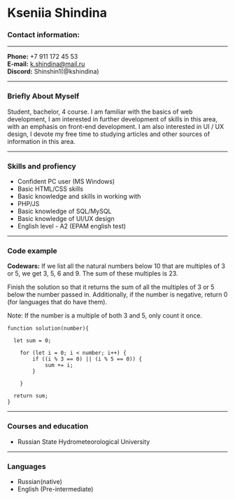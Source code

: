 ## [](rsschool-cv)
# Kseniia Shindina

### Contact information:

-------  

**Phone:** +7 911 172 45 53  
**E-mail:** k.shindina@mail.ru  
**Discord:** Shinshin1(@kshindina)  


-------  

### Briefly About Myself  

Student, bachelor, 4 course. I am familiar with the basics of web development, I am interested in further development of skills in this area, with an emphasis on front-end development. I am also interested in UI / UX design, I devote my free time to studying articles and other sources of information in this area.   

-------  

### Skills and profiency

- Confident PC user (MS Windows)  
- Basic HTML/CSS skills  
- Basic knowledge and skills in working with  
- PHP/JS  
- Basic knowledge of SQL/MySQL  
- Basic knowledge of UI/UX design  
- English level - A2 (EPAM english test)  

------- 

### Code example

**Codewars:** If we list all the natural numbers below 10 that are multiples of 3 or 5, we get 3, 5, 6 and 9. The sum of these multiples is 23.  

Finish the solution so that it returns the sum of all the multiples of 3 or 5 below the number passed in. Additionally, if the number is negative, return 0 (for languages that do have them).  

Note: If the number is a multiple of both 3 and 5, only count it once.

```
function solution(number){
  
  let sum = 0;

    for (let i = 0; i < number; i++) {
        if ((i % 3 == 0) || (i % 5 == 0)) {
            sum += i;
        }
      
    }
  
  return sum;
}

```
------- 
  
### Courses and education

- Russian State Hydrometeorological University
  
------- 

### Languages

- Russian(native)  
- English (Pre-intermediate)  

